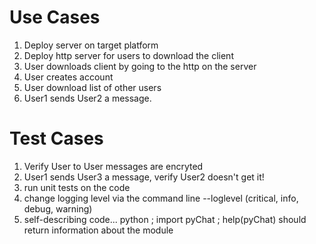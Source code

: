 # Use Cases

 1.  Deploy server on target platform
 2.  Deploy http server for users to download the client
 3.  User downloads client by going to the http on the server
 4.  User creates account
 5.  User download list of other users
 6.  User1 sends User2 a message.

# Test Cases

 1. Verify User to User messages are encryted
 2.  User1 sends User3 a message, verify User2 doesn't get it!
 3.  run unit tests on the code
 4.  change logging level via the command line --loglevel (critical, info, debug, warning)
 5.  self-describing code... python ;  import pyChat ; help(pyChat) should return information about the module

